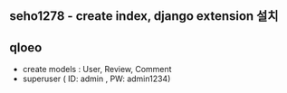 ## seho1278 - create index, django extension 설치

## qloeo
- create models : User, Review, Comment
- superuser ( ID: admin , PW: admin1234)